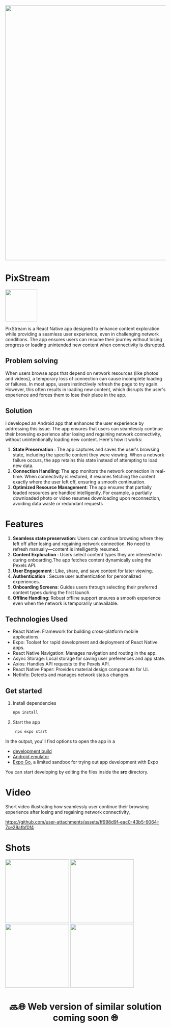 

<img src="https://github.com/user-attachments/assets/74a492c0-3a99-48a1-85b7-b9b790c705b8" width="800"> 
<br>

# PixStream 

<img src="https://github.com/user-attachments/assets/751c6668-9ac2-4e5a-84ef-f1e7efbbbb6e" width="100"> 

PixStream is a React Native app designed to enhance content exploration while providing a seamless user experience, even in challenging network conditions. The app ensures users can resume their journey without losing progress or loading unintended new content when connectivity is disrupted.

## Problem solving
When users browse apps that depend on network resources (like photos and videos), a temporary loss of connection can cause incomplete loading or failures. In most apps, users instinctively refresh the page to try again. However, this often results in loading new content, which disrupts the user's experience and forces them to lose their place in the app.

## Solution
I developed an Android app that enhances the user experience by addressing this issue. The app ensures that users can seamlessly continue their browsing experience after losing and regaining network connectivity, without unintentionally loading new content. Here's how it works:

1. <b>State Preservation</b> : The app captures and saves the user's browsing state, including the specific content they were viewing.
When a network failure occurs, the app retains this state instead of attempting to load new data.
2. <b>Connection Handling</b>: The app monitors the network connection in real-time. When connectivity is restored, it resumes fetching the content exactly where the user left off, ensuring a smooth continuation.
3. <b>Optimized Resource Management</b>: The app ensures that partially loaded resources are handled intelligently. For example, a partially downloaded photo or video resumes downloading upon reconnection, avoiding data waste or redundant requests

# Features

1. <b>Seamless state preservation</b>: Users can continue browsing where they left off after losing and regaining network connection.
No need to refresh manually—content is intelligently resumed.
2. <b>Content Exploration</b> : Users select content types they are interested in during onboarding.The app fetches content dynamically using the Pexels API.
3. <b>User Engagement </b> : Like, share, and save content for later viewing.
4. <b>Authentication</b> : Secure user authentication for personalized experiences.
5. <b>Onboarding Screens</b>: Guides users through selecting their preferred content types during the first launch.
6. <b>Offline Handling</b>: Robust offline support ensures a smooth experience even when the network is temporarily unavailable.

## Technologies Used
* React Native: Framework for building cross-platform mobile applications.
* Expo: Toolset for rapid development and deployment of React Native apps.
* React Native Navigation: Manages navigation and routing in the app.
* Async Storage: Local storage for saving user preferences and app state.
* Axios: Handles API requests to the Pexels API.
* React Native Paper: Provides material design components for UI.
* NetInfo: Detects and manages network status changes.






## Get started

1. Install dependencies

   ```bash
   npm install
   ```

2. Start the app

   ```bash
    npx expo start
   ```

In the output, you'll find options to open the app in a

- [development build](https://docs.expo.dev/develop/development-builds/introduction/)
- [Android emulator](https://docs.expo.dev/workflow/android-studio-emulator/)
- [Expo Go](https://expo.dev/go), a limited sandbox for trying out app development with Expo

You can start developing by editing the files inside the **src** directory.

# Video

Short video illustrating how seamlessly user continue their browsing experience after losing and regaining network connectivity,

https://github.com/user-attachments/assets/ff998d9f-eac0-43b5-9064-7ce28afbf0f4


# Shots


<img src="https://github.com/user-attachments/assets/44c2c0ca-caa8-4410-8702-ebd4a149a3d8"  width="200"> 

<img src="https://github.com/user-attachments/assets/ccc2bb27-88b5-4f2d-a337-5497607b909b" width="200"> 

<img src="https://github.com/user-attachments/assets/ba9195fb-8984-4448-b9d3-31498dac041a" width="200"> 

<img src="https://github.com/user-attachments/assets/7f41765e-b867-40f5-9ba5-3f01c558037b" width="200"> 

<div align="center">
<h1> 🔜🌐 Web version of similar solution coming soon 🌐 </h1>
</div>
<br>




